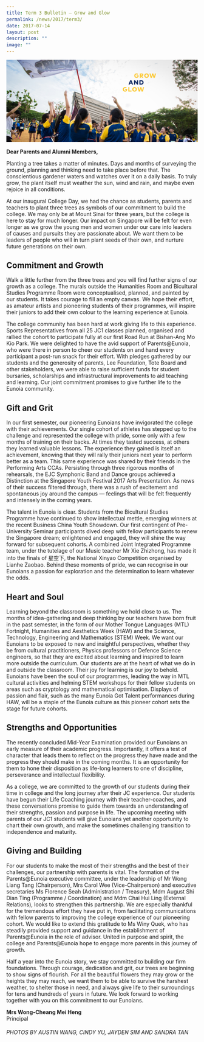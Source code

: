 ```yaml
---
title: Term 3 Bulletin – Grow and Glow
permalink: /news/2017/term3/
date: 2017-07-14
layout: post
description: ""
image: ""
---
```



![](/images/Commit-Bnr-1.jpg)

**Dear Parents and Alumni Members,**

Planting a tree takes a matter of minutes. Days and months of surveying the ground, planning and thinking need to take place before that. The conscientious gardener waters and watches over it on a daily basis. To truly grow, the plant itself must weather the sun, wind and rain, and maybe even rejoice in all conditions.

At our inaugural College Day, we had the chance as students, parents and teachers to plant three trees as symbols of our commitment to build the college. We may only be at Mount Sinai for three years, but the college is here to stay for much longer. Our impact on Singapore will be felt for even longer as we grow the young men and women under our care into leaders of causes and pursuits they are passionate about. We want them to be leaders of people who will in turn plant seeds of their own, and nurture future generations on their own.

## Commitment and Growth

Walk a little further from the three trees and you will find further signs of our growth as a college. The murals outside the Humanities Room and Bicultural Studies Programme Room were conceptualised, planned, and painted by our students. It takes courage to fill an empty canvas. We hope their effort, as amateur artists and pioneering students of their programmes, will inspire their juniors to add their own colour to the learning experience at Eunoia.

The college community has been hard at work giving life to this experience. Sports Representatives from all 25 JC1 classes planned, organised and rallied the cohort to participate fully at our first Road Run at Bishan-Ang Mo Kio Park. We were delighted to have the avid support of Parents@Eunoia, who were there in person to cheer our students on and hand every participant a post-run snack for their effort. With pledges gathered by our students and the generosity of parents, Lee Foundation, Tote Board and other stakeholders, we were able to raise sufficient funds for student bursaries, scholarships and infrastructural improvements to aid teaching and learning. Our joint commitment promises to give further life to the Eunoia community.

## Gift and Grit

In our first semester, our pioneering Eunoians have invigorated the college with their achievements. Our single cohort of athletes has stepped up to the challenge and represented the college with pride, some only with a few months of training on their backs. At times they tasted success, at others they learned valuable lessons. The experience they gained is itself an achievement, knowing that they will rally their juniors next year to perform better as a team. This same experience was shared by their friends in the Performing Arts CCAs. Persisting through three rigorous months of rehearsals, the EJC Symphonic Band and Dance groups achieved a Distinction at the Singapore Youth Festival 2017 Arts Presentation. As news of their success filtered through, there was a rush of excitement and spontaneous joy around the campus — feelings that will be felt frequently and intensely in the coming years.

The talent in Eunoia is clear. Students from the Bicultural Studies Programme have continued to show intellectual mettle, emerging winners at the recent Business China Youth Showdown. Our first contingent of Pre-University Seminar participants dived deep with fellow participants to renew the Singapore dream; enlightened and engaged, they will shine the way forward for subsequent cohorts. A combined Joint Integrated Programme team, under the tutelage of our Music teacher Mr Xie Zhizhong, has made it into the finals of 星空下, the National Xinyao Competition organised by Lianhe Zaobao. Behind these moments of pride, we can recognise in our Eunoians a passion for exploration and the determination to learn whatever the odds.

## Heart and Soul

Learning beyond the classroom is something we hold close to us. The months of idea-gathering and deep thinking by our teachers have born fruit in the past semester, in the form of our Mother Tongue Languages (MTL) Fortnight, Humanities and Aesthetics Week (HAW) and the Science, Technology, Engineering and Mathematics (STEM) Week. We want our Eunoians to be exposed to new and insightful perspectives, whether they be from cultural practitioners, Physics professors or Defence Science engineers, so that they are excited about learning and inspired to learn more outside the curriculum. Our students are at the heart of what we do in and outside the classroom. Their joy for learning is our joy to behold. Eunoians have been the soul of our programmes, leading the way in MTL cultural activities and helming STEM workshops for their fellow students on areas such as cryptology and mathematical optimisation. Displays of passion and flair, such as the many Eunoia Got Talent performances during HAW, will be a staple of the Eunoia culture as this pioneer cohort sets the stage for future cohorts.

## Strengths and Opportunities

The recently concluded Mid-Year Examination provided our Eunoians an early measure of their academic progress. Importantly, it offers a test of character that leads them to reflect on the progress they have made and the progress they should make in the coming months. It is an opportunity for them to hone their disposition as life-long learners to one of discipline, perseverance and intellectual flexibility.

As a college, we are committed to the growth of our students during their time in college and the long journey after their JC experience. Our students have begun their Life Coaching journey with their teacher-coaches, and these conversations promise to guide them towards an understanding of their strengths, passion and purpose in life. The upcoming meeting with parents of our JC1 students will give Eunoians yet another opportunity to chart their own growth, and make the sometimes challenging transition to independence and maturity.

## Giving and Building

For our students to make the most of their strengths and the best of their challenges, our partnership with parents is vital. The formation of the Parents@Eunoia executive committee, under the leadership of Mr Wong Liang Tang (Chairperson), Mrs Carol Wee (Vice-Chairperson) and executive secretaries Ms Florence Seah (Administration / Treasury), Mdm August Shi Dian Ting (Programme / Coordination) and Mdm Chai Hui Ling (External Relations), looks to strengthen this partnership. We are especially thankful for the tremendous effort they have put in, from facilitating communications with fellow parents to improving the college experience of our pioneering cohort. We would like to extend this gratitude to Ms Winy Quek, who has steadily provided support and guidance in the establishment of Parents@Eunoia in the role of advisor. United in purpose and spirit, the college and Parents@Eunoia hope to engage more parents in this journey of growth.

Half a year into the Eunoia story, we stay committed to building our firm foundations. Through courage, dedication and grit, our trees are beginning to show signs of flourish. For all the beautiful flowers they may grow or the heights they may reach, we want them to be able to survive the harshest weather, to shelter those in need, and always give life to their surroundings for tens and hundreds of years in future. We look forward to working together with you on this commitment to our Eunoians.

**Mrs Wong-Cheang Mei Heng**  
Principal

###### PHOTOS BY AUSTIN WANG, CINDY YU, JAYDEN SIM AND SANDRA TAN